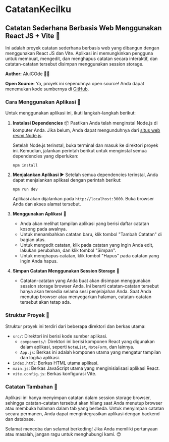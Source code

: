 # CatatanKecilku
## Catatan Sederhana Berbasis Web Menggunakan React JS + Vite 📝

Ini adalah proyek catatan sederhana berbasis web yang dibangun dengan menggunakan React JS dan Vite. Aplikasi ini memungkinkan pengguna untuk membuat, mengedit, dan menghapus catatan secara interaktif, dan catatan-catatan tersebut disimpan menggunakan session storage.

**Author:** AlulCOde 🧑‍💻

**Open Source:** Ya, proyek ini sepenuhnya open source! Anda dapat menemukan kode sumbernya di [GitHub](https://github.com/AlulCode45/CatatanKecilku).

### Cara Menggunakan Aplikasi 🚀

Untuk menggunakan aplikasi ini, ikuti langkah-langkah berikut:

1. **Instalasi Dependencies** 📦
   Pastikan Anda telah menginstal Node.js di komputer Anda. Jika belum, Anda dapat mengunduhnya dari [situs web resmi Node.js](https://nodejs.org/).

   Setelah Node.js terinstal, buka terminal dan masuk ke direktori proyek ini. Kemudian, jalankan perintah berikut untuk menginstal semua dependencies yang diperlukan:

   ```
   npm install
   ```

2. **Menjalankan Aplikasi** ▶️
   Setelah semua dependencies terinstal, Anda dapat menjalankan aplikasi dengan perintah berikut:

   ```
   npm run dev
   ```

   Aplikasi akan dijalankan pada `http://localhost:3000`. Buka browser Anda dan akses alamat tersebut.

3. **Menggunakan Aplikasi** 📓
   - Anda akan melihat tampilan aplikasi yang berisi daftar catatan kosong pada awalnya.
   - Untuk menambahkan catatan baru, klik tombol "Tambah Catatan" di bagian atas.
   - Untuk mengedit catatan, klik pada catatan yang ingin Anda edit, lakukan perubahan, dan klik tombol "Simpan".
   - Untuk menghapus catatan, klik tombol "Hapus" pada catatan yang ingin Anda hapus.

4. **Simpan Catatan Menggunakan Session Storage** 💾
   - Catatan-catatan yang Anda buat akan disimpan menggunakan session storage browser Anda. Ini berarti catatan-catatan tersebut hanya akan tersedia selama sesi penjelajahan Anda. Saat Anda menutup browser atau menyegarkan halaman, catatan-catatan tersebut akan tetap ada.

### Struktur Proyek 📂

Struktur proyek ini terdiri dari beberapa direktori dan berkas utama:

- `src/`: Direktori ini berisi kode sumber aplikasi.
  - `components/`: Direktori ini berisi komponen React yang digunakan dalam aplikasi, seperti `NoteList`, `NoteForm`, dan lainnya.
  - `App.js`: Berkas ini adalah komponen utama yang mengatur tampilan dan logika aplikasi.
- `index.html`: Berkas HTML utama aplikasi.
- `main.js`: Berkas JavaScript utama yang menginisialisasi aplikasi React.
- `vite.config.js`: Berkas konfigurasi Vite.

### Catatan Tambahan 📌

Aplikasi ini hanya menyimpan catatan dalam session storage browser, sehingga catatan-catatan tersebut akan hilang saat Anda menutup browser atau membuka halaman dalam tab yang berbeda. Untuk menyimpan catatan secara permanen, Anda dapat mengintegrasikan aplikasi dengan backend dan database.

Selamat mencoba dan selamat berkoding! Jika Anda memiliki pertanyaan atau masalah, jangan ragu untuk menghubungi kami. 😊
